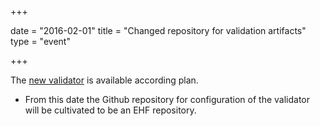 +++

date = "2016-02-01"
title = "Changed repository for validation artifacts"
type = "event"

+++

The [new validator](/ehf/announcement/2015-07-01-introduction-of-a-new-validator/) is available according plan.

* From this date the Github repository for configuration of the validator will be cultivated to be an EHF repository.